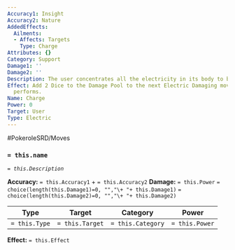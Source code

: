 ```yaml
---
Accuracy1: Insight
Accuracy2: Nature
AddedEffects:
  Ailments:
  - Affects: Targets
    Type: Charge
Attributes: {}
Category: Support
Damage1: ''
Damage2: ''
Description: The user concentrates all the electricity in its body to be released.
Effect: Add 2 Dice to the Damage Pool to the next Electric Damaging move the user
  performs.
Name: Charge
Power: 0
Target: User
Type: Electric
---
```


#PokeroleSRD/Moves

### `= this.name`
*`= this.Description`*

**Accuracy:** `= this.Accuracy1` + `= this.Accuracy2`
**Damage:** `= this.Power` `= choice(length(this.Damage1)=0, "","\+ "+ this.Damage1)` `= choice(length(this.Damage2)=0, "","\+ "+ this.Damage2)`

| Type          | Target          | Category          | Power          |
| ------------- | --------------- | ----------------  | -------------- |
| `= this.Type` | `= this.Target` | `= this.Category` | `= this.Power` | 

**Effect:** `= this.Effect`